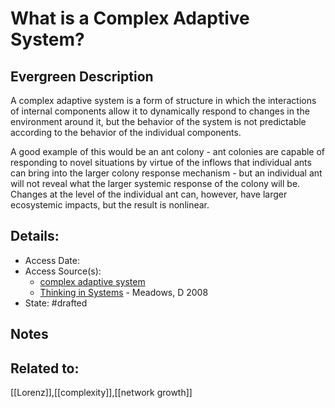 # What is a Complex Adaptive System?
## Evergreen Description
A complex adaptive system is a form of structure in which the interactions of internal components allow it to dynamically respond to changes in the environment around it, but the behavior of the system is not predictable according to the behavior of the individual components.

A good example of this would be an ant colony - ant colonies are capable of responding to novel situations by virtue of the inflows that individual ants can bring into the larger colony response mechanism - but an individual ant will not reveal what the larger systemic response of the colony will be. Changes at the level of the individual ant can, however, have larger ecosystemic impacts, but the result is nonlinear.
## Details:
- Access Date:
- Access Source(s):
	- [complex adaptive system](https://en.wikipedia.org/wiki/Complex_adaptive_system)
	- [Thinking in Systems](https://www.goodreads.com/book/show/3828902-thinking-in-systems) - Meadows, D 2008
- State: #drafted

## Notes

## Related to: 
[[Lorenz]],[[complexity]],[[network growth]]